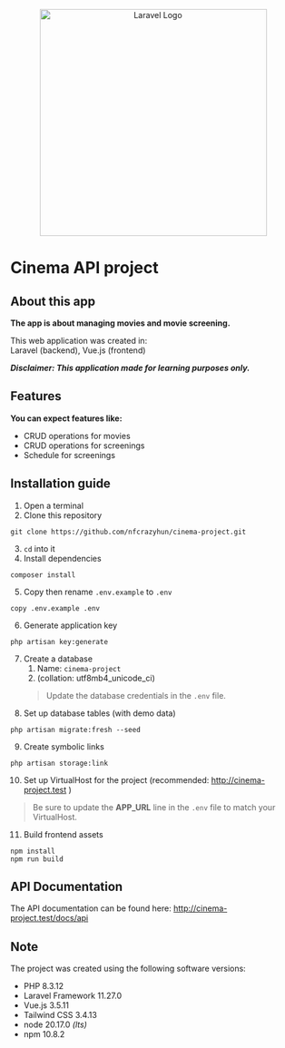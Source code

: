 <p align="center"><a href="https://laravel.com" target="_blank"><img src="https://raw.githubusercontent.com/laravel/art/master/logo-lockup/5%20SVG/2%20CMYK/1%20Full%20Color/laravel-logolockup-cmyk-red.svg" width="400" alt="Laravel Logo"></a></p>

# Cinema API project

## About this app
**The app is about managing movies and movie screening.**

This web application was created in:\
Laravel (backend), Vue.js (frontend)

_**Disclaimer: This application made for learning purposes only.**_

## Features
**You can expect features like:**

- CRUD operations for movies
- CRUD operations for screenings
- Schedule for screenings

## Installation guide
1. Open a terminal
2. Clone this repository
```
git clone https://github.com/nfcrazyhun/cinema-project.git
```
3. `cd` into it
4. Install dependencies
```
composer install
```
5. Copy then rename `.env.example` to `.env`
```
copy .env.example .env
```
6. Generate application key
```
php artisan key:generate
```
7. Create a database
    1. Name: `cinema-project`
    2. (collation: utf8mb4_unicode_ci)
   > Update the database credentials in the `.env` file.
8. Set up database tables (with demo data)
```
php artisan migrate:fresh --seed
```
9. Create symbolic links
```
php artisan storage:link
```
10. Set up VirtualHost for the project (recommended: http://cinema-project.test )
   > Be sure to update the **APP_URL** line in the `.env` file to match your VirtualHost.
11. Build frontend assets
```
npm install
npm run build
```

## API Documentation
The API documentation can be found here: http://cinema-project.test/docs/api

## Note
The project was created using the following software versions:
- PHP 8.3.12
- Laravel Framework 11.27.0
- Vue.js 3.5.11
- Tailwind CSS 3.4.13
- node 20.17.0 *(lts)*
- npm 10.8.2
